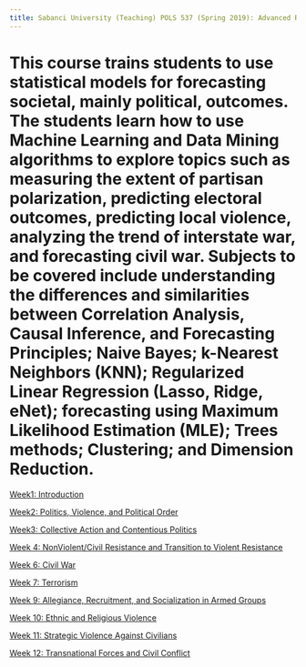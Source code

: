 ```yaml
---
title: Sabanci University (Teaching) POLS 537 (Spring 2019): Advanced Research Methods and Data Analysis in Political Science
---
```

 This course trains students to use statistical models for forecasting societal, mainly political, outcomes.
 The students learn how to use Machine Learning and Data Mining algorithms to explore topics such as measuring
 the extent of partisan polarization, predicting electoral outcomes, predicting local violence, analyzing the trend of interstate war,
 and forecasting civil war. Subjects to be covered include understanding the differences and similarities between Correlation Analysis, Causal Inference, and Forecasting Principles; Naive Bayes; k-Nearest Neighbors (KNN); Regularized Linear Regression (Lasso, Ridge, eNet); forecasting using Maximum Likelihood Estimation (MLE); Trees methods; Clustering; and Dimension Reduction. 
=====


[Week1: Introduction](https://www.dropbox.com/s/c0yk9o9awlvpfgj/SU_IR_403POLS_563_Week1.pdf?dl=1)

[Week2: Politics, Violence, and Political Order](https://www.dropbox.com/s/ksirp0pjx55fpfm/SU_IR_403POLS_563_Week2.pdf?dl=1)


[Week3: Collective Action and Contentious Politics](https://www.dropbox.com/s/qrd4yjiwv9u4soa/SU_IR_403POLS_563_Week3.pdf?dl=1)

[Week 4:  NonViolent/Civil Resistance and Transition to Violent Resistance](https://www.dropbox.com/s/1ncqtwpqhqogyhp/SU_IR_403POLS_563_Week4.pdf?dl=1)

[Week 6: Civil War](https://www.dropbox.com/s/11kioolo5r9veud/SU_IR_403POLS_563_Week6.pdf?dl=1)

[Week 7: Terrorism](https://www.dropbox.com/s/fc055skgb8vjh7g/SU_IR_403POLS_563_Week7.pdf?dl=1)

[Week 9:  Allegiance, Recruitment, and Socialization in Armed Groups](https://www.dropbox.com/s/zwhmgddq0x8dt9i/SU_IR_403POLS_563_Week9.pdf?dl=1)

[Week 10:  Ethnic and Religious Violence](https://www.dropbox.com/s/io3lsdkq4wm0e95/SU_IR_403POLS_563_Week10.pdf?dl=1)


[Week 11: Strategic Violence Against Civilians](https://www.dropbox.com/s/gtxo5fb8z2hp724/SU_IR_403POLS_563_Week11.pdf?dl=1)


[Week 12: Transnational Forces and Civil Conflict](
https://www.dropbox.com/s/xsd4nk7bi9d45je/SU_IR_403POLS_563_Week12.pdf?dl=1)
